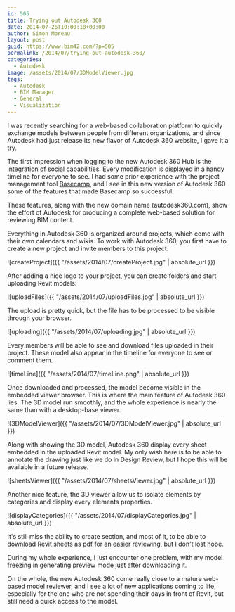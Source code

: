 ```yaml
---
id: 505
title: Trying out Autodesk 360
date: 2014-07-26T10:00:18+00:00
author: Simon Moreau
layout: post
guid: https://www.bim42.com/?p=505
permalink: /2014/07/trying-out-autodesk-360/
categories:
  - Autodesk
image: /assets/2014/07/3DModelViewer.jpg
tags:
  - Autodesk
  - BIM Manager
  - General
  - Visualization
---
```

I was recently searching for a web-based collaboration platform to quickly exchange models between people from different organizations, and since Autodesk had just release its new flavor of Autodesk 360 website, I gave it a try.

The first impression when logging to the new Autodesk 360 Hub is the integration of social capabilities. Every modification is displayed in a handy timeline for everyone to see. I had some prior experience with the project management tool [Basecamp](https://basecamp.com/), and I see in this new version of Autodesk 360 some of the features that made Basecamp so successful.

These features, along with the new domain name (autodesk360.com), show the effort of Autodesk for producing a complete web-based solution for reviewing BIM content.

Everything in Autodesk 360 is organized around projects, which come with their own calendars and wikis. To work with Autodesk 360, you first have to create a new project and invite members to this project:

![createProject]({{ "/assets/2014/07/createProject.jpg" | absolute_url }})

After adding a nice logo to your project, you can create folders and start uploading Revit models:

![uploadFiles]({{ "/assets/2014/07/uploadFiles.jpg" | absolute_url }})

The upload is pretty quick, but the file has to be processed to be visible through your browser.

![uploading]({{ "/assets/2014/07/uploading.jpg" | absolute_url }})

Every members will be able to see and download files uploaded in their project. These model also appear in the timeline for everyone to see or comment them.

![timeLine]({{ "/assets/2014/07/timeLine.png" | absolute_url }})

Once downloaded and processed, the model become visible in the embedded viewer browser. This is where the main feature of Autodesk 360 lies. The 3D model run smoothly, and the whole experience is nearly the same than with a desktop-base viewer.

![3DModelViewer]({{ "/assets/2014/07/3DModelViewer.jpg" | absolute_url }})

Along with showing the 3D model, Autodesk 360 display every sheet embedded in the uploaded Revit model. My only wish here is to be able to annotate the drawing just like we do in Design Review, but I hope this will be available in a future release.

![sheetsViewer]({{ "/assets/2014/07/sheetsViewer.jpg" | absolute_url }})

Another nice feature, the 3D viewer allow us to isolate elements by categories and display every elements properties.

![displayCategories]({{ "/assets/2014/07/displayCategories.jpg" | absolute_url }})

It's still miss the ability to create section, and most of it, to be able to download Revit sheets as pdf for an easier reviewing, but I don't lost hope.

During my whole experience, I just encounter one problem, with my model freezing in generating preview mode just after downloading it.

On the whole, the new Autodesk 360 come really close to a mature web-based model reviewer, and I see a lot of new applications coming to life, especially for the one who are not spending their days in front of Revit, but still need a quick access to the model.